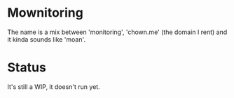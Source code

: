 # Mownitoring

The name is a mix between 'monitoring', 'chown.me' (the domain I rent)
and it kinda sounds like 'moan'.

# Status

It's still a WIP, it doesn't run yet.

